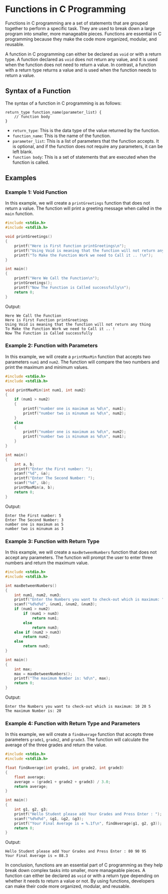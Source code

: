 # Functions in C Programming

Functions in C programming are a set of statements that are grouped together to perform a specific task. They are used to break down a large program into smaller, more manageable pieces. Functions are essential in C programming because they make the code more organized, modular, and reusable. 

A function in C programming can either be declared as `void` or with a return type. A function declared as `void` does not return any value, and it is used when the function does not need to return a value. In contrast, a function with a return type returns a value and is used when the function needs to return a value.

## Syntax of a Function

The syntax of a function in C programming is as follows:

```
return_type function_name(parameter_list) {
    // function body
}
```

- `return_type`: This is the data type of the value returned by the function.
- `function_name`: This is the name of the function.
- `parameter_list`: This is a list of parameters that the function accepts. It is optional, and if the function does not require any parameters, it can be left blank.
- `function body`: This is a set of statements that are executed when the function is called.

## Examples

### Example 1: Void Function

In this example, we will create a `printGreetings` function that does not return a value. The function will print a greeting message when called in the `main` function.

```c
#include <stdio.h>
#include <stdlib.h>

void printGreetings()
{
    printf("Here is First Function printGreetings\n");
    printf("Using Void is meaning that the function will not return any thing\n");
    printf("To Make the Function Work we need to Call it .. !\n");
}

int main()
{
    printf("Here We Call the Function\n");
    printGreetings();
    printf("Now The Function is Called successfully\n");
    return 0;
}
```

Output:
```
Here We Call the Function
Here is First Function printGreetings
Using Void is meaning that the function will not return any thing
To Make the Function Work we need to Call it .. !
Now The Function is Called successfully
```

### Example 2: Function with Parameters

In this example, we will create a `printMaxMin` function that accepts two parameters `num1` and `num2`. The function will compare the two numbers and print the maximum and minimum values.

```c
#include <stdio.h>
#include <stdlib.h>

void printMaxMin(int num1, int num2)
{
    if (num1 > num2)
    {
        printf("number one is maximum as %d\n", num1);
        printf("number two is minumum as %d\n", num2);
    }
    else
    {
        printf("number one is maximum as %d\n", num2);
        printf("number two is minumum as %d\n", num1);
    }
}

int main()
{
    int a, b;
    printf("Enter the First number: ");
    scanf("%d", &a);
    printf("Enter The Second Number: ");
    scanf("%d", &b);
    printMaxMin(a, b);
    return 0;
}
```

Output:
```
Enter the First number: 5
Enter The Second Number: 3
number one is maximum as 5
number two is minumum as 3
```

### Example 3: Function with Return Type

In this example, we will create a `maxBetweenNumbers` function that does not accept any parameters. The function will prompt the user to enter three numbers and return the maximum value.

```c
#include <stdio.h>
#include <stdlib.h>

int maxBetweenNumbers()
{
    int num1, num2, num3;
    printf("Enter the Numbers you want to check-out which is maximum: ");
    scanf("%d%d%d", &num1, &num2, &num3);
    if (num1 > num2)
        if (num1 > num3)
            return num1;
        else
            return num3;
    else if (num2 > num3)
        return num2;
    else
        return num3;
}

int main()
{
    int max;
    max = maxBetweenNumbers();
    printf("The maximum Number is: %d\n", max);
    return 0;
}
```

Output:
```
Enter the Numbers you want to check-out which is maximum: 10 20 5
The maximum Number is: 20
```

### Example 4: Function with Return Type and Parameters

In this example, we will create a `findAverage` function that accepts three parameters `grade1`, `grade2`, and `grade3`. The function will calculate the average of the three grades and return the value.

```c
#include <stdio.h>
#include <stdlib.h>

float findAverage(int grade1, int grade2, int grade3)
{
    float average;
    average = (grade1 + grade2 + grade3) / 3.0;
    return average;
}

int main()
{
    int g1, g2, g3;
    printf("Hello Student please add Your Grades and Press Enter : ");
    scanf("%d%d%d", &g1, &g2, &g3);
    printf("Your Final Average is = %.1f\n", findAverage(g1, g2, g3));
    return 0;
}
```

Output:
```
Hello Student please add Your Grades and Press Enter : 80 90 95
Your Final Average is = 88.3
```

In conclusion, functions are an essential part of C programming as they help break down complex tasks into smaller, more manageable pieces. A function can either be declared as `void` or with a return type depending on whether it needs to return a value or not. By using functions, developers can make their code more organized, modular, and reusable.